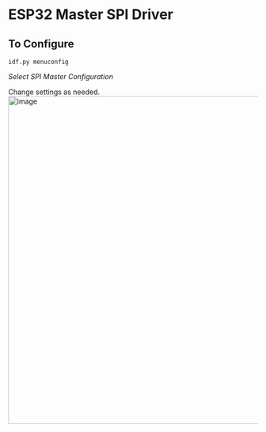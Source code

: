 # ESP32 Master SPI Driver

## To Configure

```idf.py menuconfig```

*Select SPI Master Configuration*

Change settings as needed. 
<img width="663" alt="image" src="https://github.com/riverdale-soc/sender/assets/68623356/29cced12-5cbb-4ab5-ac8e-845c4469486a">
